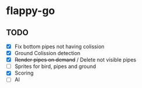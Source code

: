 # flappy-go

## TODO

- [x] Fix bottom pipes not having colission
- [x] Ground Colission detection
- [x] ~~Render pipes on demand~~ / Delete not visible pipes
- [ ] Sprites for bird, pipes and ground
- [x] Scoring
- [ ] AI
